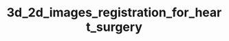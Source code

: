 ---
type: Postdoc
location: Rennes, France
title: ["3d_2d_images_registration_for_heart_surgery"]
organization: LTSI
organization_url: https://ltsi.univ-rennes.fr/
start_date: 2024-10-15
end_date: 2025-12-14
colleagues: "Mireille Garreau, Antoine Simon, Céline Fouard"
---